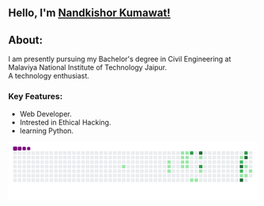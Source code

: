 ## Hello, I'm [Nandkishor Kumawat!](https://www.linkedin.com/in/rohsikdnan) 
    

## About:

I am presently pursuing my Bachelor's degree in Civil Engineering at Malaviya National Institute of Technology Jaipur.   
A technology enthusiast. 


### Key Features:

- Web Developer.
- Intrested in Ethical Hacking.
- learning Python.


![snake gif](https://github.com/rohsikdnan/rohsikdnan/blob/output/github-contribution-grid-snake.gif)






